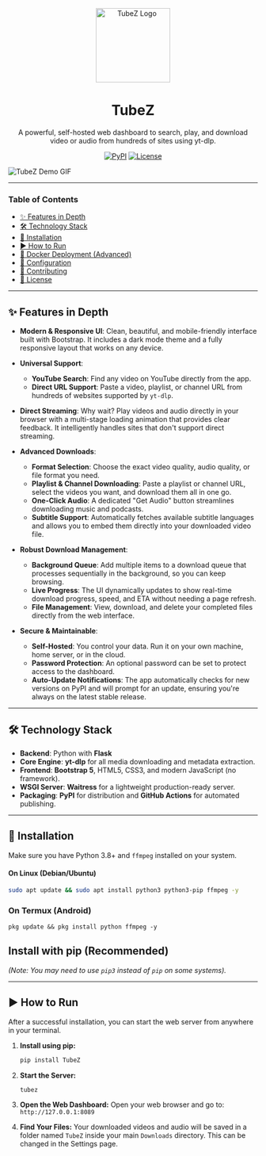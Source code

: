 
<div align="center">
  <img src="https://raw.githubusercontent.com/juniorsir/TubeZ/main/.github/assets/logo.png" alt="TubeZ Logo" width="150"/>
  <h1>TubeZ</h1>
  <p>
    A powerful, self-hosted web dashboard to search, play, and download video or audio from hundreds of sites using yt-dlp.
  </p>
  <p>
    <a href="https://pypi.org/project/TubeZ/"><img alt="PyPI" src="https://img.shields.io/pypi/v/TubeZ?color=blue&label=pypi%20package"></a>
    <a href="https://github.com/juniorsir/TubeZ/blob/main/LICENSE"><img alt="License" src="https://img.shields.io/github/license/juniorsir/TubeZ?cache_bust=1"></a>
  </p>
</div>

![TubeZ Demo GIF](https://raw.githubusercontent.com/juniorsir/TubeZ/main/.github/assets/demo.gif)

---

### **Table of Contents**

- [✨ Features in Depth](#-features-in-depth)
- [🛠️ Technology Stack](#️-technology-stack)
- [🚀 Installation](#-installation)
- [▶️ How to Run](#️-how-to-run)
- [🐳 Docker Deployment (Advanced)](#-docker-deployment-advanced)
- [🔧 Configuration](#-configuration)
- [🤝 Contributing](#-contributing)
- [📄 License](#-license)

---

## ✨ Features in Depth

-   **Modern & Responsive UI**: Clean, beautiful, and mobile-friendly interface built with Bootstrap. It includes a dark mode theme and a fully responsive layout that works on any device.

-   **Universal Support**:
    -   **YouTube Search**: Find any video on YouTube directly from the app.
    -   **Direct URL Support**: Paste a video, playlist, or channel URL from hundreds of websites supported by `yt-dlp`.

-   **Direct Streaming**: Why wait? Play videos and audio directly in your browser with a multi-stage loading animation that provides clear feedback. It intelligently handles sites that don't support direct streaming.

-   **Advanced Downloads**:
    -   **Format Selection**: Choose the exact video quality, audio quality, or file format you need.
    -   **Playlist & Channel Downloading**: Paste a playlist or channel URL, select the videos you want, and download them all in one go.
    -   **One-Click Audio**: A dedicated "Get Audio" button streamlines downloading music and podcasts.
    -   **Subtitle Support**: Automatically fetches available subtitle languages and allows you to embed them directly into your downloaded video file.

-   **Robust Download Management**:
    -   **Background Queue**: Add multiple items to a download queue that processes sequentially in the background, so you can keep browsing.
    -   **Live Progress**: The UI dynamically updates to show real-time download progress, speed, and ETA without needing a page refresh.
    -   **File Management**: View, download, and delete your completed files directly from the web interface.

-   **Secure & Maintainable**:
    -   **Self-Hosted**: You control your data. Run it on your own machine, home server, or in the cloud.
    -   **Password Protection**: An optional password can be set to protect access to the dashboard.
    -   **Auto-Update Notifications**: The app automatically checks for new versions on PyPI and will prompt for an update, ensuring you're always on the latest stable release.

---

## 🛠️ Technology Stack

-   **Backend**: Python with **Flask**
-   **Core Engine**: **yt-dlp** for all media downloading and metadata extraction.
-   **Frontend**: **Bootstrap 5**, HTML5, CSS3, and modern JavaScript (no framework).
-   **WSGI Server**: **Waitress** for a lightweight production-ready server.
-   **Packaging**: **PyPI** for distribution and **GitHub Actions** for automated publishing.

---

## 🚀 Installation

Make sure you have Python 3.8+ and `ffmpeg` installed on your system.

#### On Linux (Debian/Ubuntu)
```bash
sudo apt update && sudo apt install python3 python3-pip ffmpeg -y
```
### On Termux (Android)
```baah
pkg update && pkg install python ffmpeg -y
```
## Install with pip (Recommended)
*(Note: You may need to use `pip3` instead of `pip` on some systems).*

---

## ▶️ How to Run

After a successful installation, you can start the web server from anywhere in your terminal.
1.  **Install using pip:**
    ```bash
    pip install TubeZ
    ```
2.  **Start the Server:**
    ```bash
    tubez
    ```

3.  **Open the Web Dashboard:**
    Open your web browser and go to: `http://127.0.0.1:8089`

4.  **Find Your Files:**
    Your downloaded videos and audio will be saved in a folder named `TubeZ` inside your main `Downloads` directory. This can be changed in the Settings page.


